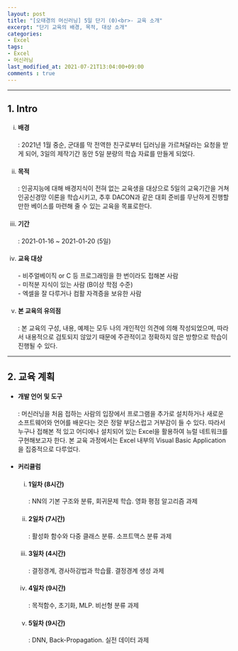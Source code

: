 ```yaml
---
layout: post
title: "[오태경의 머신러닝] 5일 단기 (0)<br>- 교육 소개"
excerpt: "단기 교육의 배경, 목적, 대상 소개"
categories:
- Excel
tags:
- Excel
- 머신러닝
last_modified_at: 2021-07-21T13:04:00+09:00
comments : true
---
```

<hr>
<div>
    <h2>1. Intro</h2>
    <ol type="i">
        <li>
            <h4>배경</h4>
            <p>: 2021년 1월 중순, 군대를 막 전역한 친구로부터 딥러닝을 가르쳐달라는 요청을 받게 되어, 3일의 제작기간 동안 5일 분량의 학습 자료를 만들게 되었다.</p>
        </li>
        <li>
            <h4>목적</h4>
            <p>: 인공지능에 대해 배경지식이 전혀 없는 교육생을 대상으로 5일의 교육기간을 거쳐 인공신경망 이론을 학습시키고, 추후 DACON과 같은 대회 준비를 무난하게 진행할 만한 베이스를 마련해 줄
                수 있는 교육을 목표로한다.</p>
        </li>
        <li>
            <h4>기간</h4>
            <p>: 2021-01-16 ~ 2021-01-20 (5일)</p>
        </li>
        <li>
            <h4>교육 대상</h4>
            <p>- 비주얼베이직 or C 등 프로그래밍을 한 번이라도 접해본 사람<br>
                - 미적분 지식이 있는 사람 (B이상 학점 수준)<br>
                - 엑셀을 잘 다루거나 컴활 자격증을 보유한 사람</p>
        </li>
        <li>
            <h4>본 교육의 유의점</h4>
            <p>: 본 교육의 구성, 내용, 예제는 모두 나의 개인적인 의견에 의해 작성되었으며, 따라서 내용적으로 검토되지 않았기 때문에 주관적이고 정확하지 않은 방향으로 학습이 진행될 수 있다.</p>
        </li>
    </ol>
</div>
<hr>
<div>
    <h2>2. 교육 계획</h2>
    <ul>
        <li>
            <h4>개발 언어 및 도구</h4>
            <p>: 머신러닝을 처음 접하는 사람의 입장에서 프로그램을 추가로 설치하거나 새로운 소프트웨어와 언어를 배운다는 것은 정말 부담스럽고 거부감이 들 수 있다. 따라서 누구나 접해본 적 있고
                어디에나 설치되어 있는 Excel을 활용하여 뉴럴 네트워크를 구현해보고자 한다. 본 교육 과정에서는 Excel 내부의 Visual Basic Application을 집중적으로 다루었다.
            </p>
        </li>
        <li>
            <h4>커리큘럼</h4>
            <ol type="i">
                <li>
                    <h4>1일차 (8시간)</h4>
                    <p>: NN의 기본 구조와 분류, 회귀문제 학습. 영화 평점 알고리즘 과제</p>
                </li>
                <li>
                    <h4>2일차 (7시간)</h4>
                    <p>: 활성화 함수와 다중 클래스 분류. 소프트맥스 분류 과제</p>
                </li>
                <li>
                    <h4>3일차 (4시간)</h4>
                    <p>: 결정경계, 경사하강법과 학습률. 결정경계 생성 과제</p>
                </li>
                <li>
                    <h4>4일차 (9시간)</h4>
                    <p>: 목적함수, 초기화, MLP. 비선형 분류 과제</p>
                </li>
                <li>
                    <h4>5일차 (9시간)</h4>
                    <p>: DNN, Back-Propagation. 실전 데이터 과제</p>
                </li>
            </ol>
        </li>
    </ul>
</div>